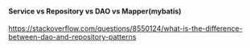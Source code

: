 #### Service vs Repository vs DAO vs Mapper(mybatis)
https://stackoverflow.com/questions/8550124/what-is-the-difference-between-dao-and-repository-patterns
